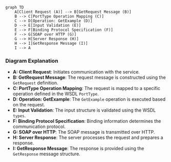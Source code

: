 ```mermaid
graph TD
    A[Client Request (A)] --> B[GetRequest Message (B)]
    B --> C[PortType Operation Mapping (C)]
    C --> D[Operation: GetExample (D)]
    D --> E[Input Validation (E)]
    E --> F[Binding Protocol Specification (F)]
    F --> G[SOAP over HTTP (G)]
    G --> H[Server Response (H)]
    H --> I[GetResponse Message (I)]
    I --> A
```
### Diagram Explanation
- **A: Client Request**: Initiates communication with the service.
- **B: GetRequest Message**: The request message is constructed using the `GetRequest` definition.
- **C: PortType Operation Mapping**: The request is mapped to a specific operation defined in the WSDL `PortType`.
- **D: Operation: GetExample**: The `GetExample` operation is executed based on the request.
- **E: Input Validation**: The input structure is validated using the WSDL `types`.
- **F: Binding Protocol Specification**: Binding information determines the communication protocol.
- **G: SOAP over HTTP**: The SOAP message is transmitted over HTTP.
- **H: Server Response**: The server processes the request and prepares a response.
- **I: GetResponse Message**: The response is provided using the `GetResponse` message structure.
